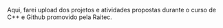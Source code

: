 Aqui, farei upload dos projetos e atividades propostas durante o curso de C++ e Github promovido pela Raitec.
